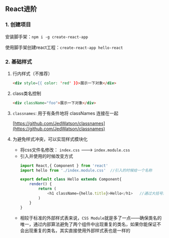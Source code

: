 ## React进阶

### 1. 创建项目

安装脚手架：`npm i -g create-react-app`

使用脚手架创建react工程：`create-react-app hello-react`

### 2. 基础样式

1. 行内样式（不推荐）

    ```html
    <div style={{ color: 'red' }}>展示一下对象</div>
    ```

2. class类名控制

    ```html
    <div className="foo">展示一下对象</div>
    ```

3. `classnames`: 用于有条件地将 classNames 连接在一起

    [https://github.com/JedWatson/classnames](https://github.com/JedWatson/classnames)

4. 为避免样式冲突，可以实现样式模块化

    - 将css文件名修改： `index.css` ---> `index.module.css`
    - 引入并使用的时候改变方式
        ```js
        import React,{ Component } from 'react'
        import hello from './index.module.css'  //引入的时候给一个名称

        export default class Hello extends Component{
            render() {
                return (
                    <h1 className={hello.title}>Hello</h1>   //通过大括号进行调用
                )
            }
        }
        ```
    - 相较于标准的外部样式表来说，`CSS Module`就是多了一点——确保类名的唯一，通过内部算法避免了两个组件中出现重复的类名，如果你能保证不会出现重复的类名，其实直接使用外部样式表也是一样的
